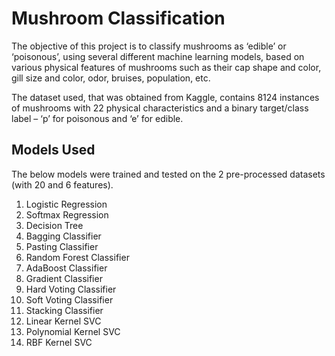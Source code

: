# Mushroom Classification

<p> The objective of this project is to classify mushrooms as ‘edible’ or ‘poisonous’, using several different machine learning models, based on various physical features of mushrooms such as their cap shape and color, gill size and color, odor, bruises, population, etc.</p>
<p>The dataset used, that was obtained from <a src="https://www.kaggle.com/datasets/uciml/mushroom-classification?resource=download">Kaggle, contains 8124 instances of mushrooms with 22 physical characteristics and a binary target/class label – ‘p’ for poisonous and ‘e’ for edible.</p>

## Models Used
<p> The below models were trained and tested on the 2 pre-processed datasets (with 20 and 6 features). </p>
<ol>
<li> Logistic Regression </li>
<li> Softmax Regression </li>
<li> Decision Tree </li>
<li> Bagging Classifier </li>
<li> Pasting Classifier </li>
<li> Random Forest Classifier </li>
<li> AdaBoost Classifier </li>
<li> Gradient Classifier </li>
<li> Hard Voting Classifier </li>
<li> Soft Voting Classifier </li>
<li> Stacking Classifier </li>
<li> Linear Kernel SVC </li>
<li> Polynomial Kernel SVC </li>
<li> RBF Kernel SVC </li>
</ol>


